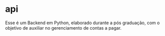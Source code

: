 # api
Esse é um Backend em Python, elaborado durante a pós graduação, com o objetivo de auxiliar no gerenciamento de contas a pagar.
